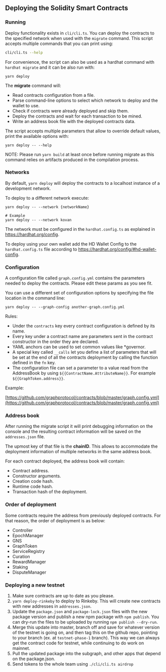 ## Deploying the Solidity Smart Contracts
### Running

Deploy functionality exists in `cli/cli.ts`. You can deploy the contracts to the specified network 
when used with the `migrate` command. This script accepts multiple commands that you can print using:

```bash
cli/cli.ts --help
```

For convenience, the script can also be used as a hardhat command with `hardhat migrate` and it can be also run with:

```
yarn deploy
```

The **migrate** command will:

- Read contracts configuration from a file.
- Parse command-line options to select which network to deploy and the wallet to use.
- Check if contracts were already deployed and skip them.
- Deploy the contracts and wait for each transaction to be mined.
- Write an address book file with the deployed contracts data.

The script accepts multiple parameters that allow to override default values, print the available options with:

```
yarn deploy -- --help
```

NOTE: Please run `yarn build` at least once before running migrate as this command relies on artifacts produced in the compilation process.

### Networks

By default, `yarn deploy` will deploy the contracts to a localhost instance of a development network.

To deploy to a different network execute:

```
yarn deploy -- --network {networkName}

# Example
yarn deploy -- --network kovan
```

The network must be configured in the `hardhat.config.ts` as explained in https://hardhat.org/config.

To deploy using your own wallet add the HD Wallet Config to the `hardhat.config.ts` file according to https://hardhat.org/config/#hd-wallet-config.

### Configuration

A configuration file called `graph.config.yml` contains the parameters needed to deploy the contracts. Please edit these params as you see fit.

You can use a different set of configuration options by specifying the file location in the command line:

```
yarn deploy -- --graph-config another-graph.config.yml
```

Rules:

- Under the `contracts` key every contract configuration is defined by its name.
- Every key under a contract name are parameters sent in the contract constructor in the order they are declared.
- YAML anchors can be used to set common values like \*governor.
- A special key called `__calls` let you define a list of parameters that will be set at the end of all the contracts deployment by calling the function defined in the `fn` key.
- The configuration file can set a parameter to a value read from the AddressBook by using `${{ContractName.AttributeName}}`. For example `${{GraphToken.address}}`.

Example:

[https://github.com/graphprotocol/contracts/blob/master/graph.config.yml](https://github.com/graphprotocol/contracts/blob/master/graph.config.yml)

### Address book

After running the migrate script it will print debugging information on the console and the resulting contract information will be saved on the `addresses.json` file.

The upmost key of that file is the **chainID**. This allows to accommodate the deployment information of multiple networks in the same address book.

For each contract deployed, the address book will contain:

- Contract address.
- Constructor arguments.
- Creation code hash.
- Runtime code hash.
- Transaction hash of the deployment.

### Order of deployment

Some contracts require the address from previously deployed contracts. For that reason, the order of deployment is as below:

- Controller
- EpochManager
- GNS
- GraphToken
- ServiceRegistry
- Curation
- RewardManager
- Staking
- DisputeManager

### Deploying a new testnet

1. Make sure contracts are up to date as you please.
2. `yarn deploy-rinkeby` to deploy to Rinkeby. This will create new contracts with new addresses in `addresses.json`.
3. Update the `package.json` and `package-lock.json` files with the new package version and publish a new npm package with `npm publish`. You can dry-run the files to be uploaded by running `npm publish --dry-run`.
4. Merge this update into master, branch off and save for whatever version of the testnet is going on, and then tag this on the github repo, pointing to your branch (ex. at `testnet-phase-1` branch). This way we can always get the contract code for testnet, while continuing to do work on mainnet.
5. Pull the updated package into the subgraph, and other apps that depend on the package.json.
6. Send tokens to the whole team using `./cli/cli.ts airdrop`
